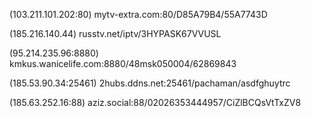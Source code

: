 (103.211.101.202:80) mytv-extra.com:80/D85A79B4/55A7743D

(185.216.140.44) russtv.net/iptv/3HYPASK67VVUSL

(95.214.235.96:8880) kmkus.wanicelife.com:8880/48msk050004/62869843

(185.53.90.34:25461) 2hubs.ddns.net:25461/pachaman/asdfghuytrc

(185.63.252.16:88) aziz.social:88/02026353444957/CiZlBCQsVtTxZV8
